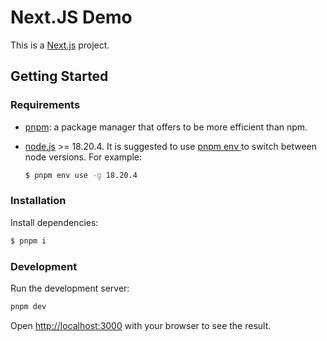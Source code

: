 # Next.JS Demo

This is a [Next.js](https://nextjs.org) project.

## Getting Started

### Requirements

- [pnpm](https://pnpm.io/): a package manager that offers to be more efficient than npm.
- [node.js](https://nodejs.org/) >= 18.20.4. It is suggested to use [pnpm env <command>](https://pnpm.io/cli/env) to switch between node versions. For example:

  ```bash
  $ pnpm env use -g 18.20.4
  ```

### Installation

Install dependencies:

```bash
$ pnpm i
```

### Development

Run the development server:

```bash
pnpm dev
```

Open [http://localhost:3000](http://localhost:3000) with your browser to see the result.
